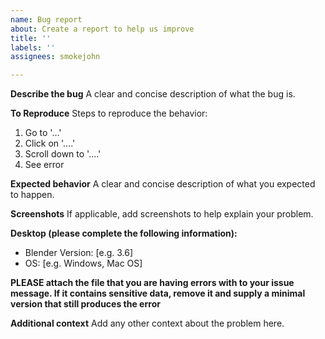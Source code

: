 ```yaml
---
name: Bug report
about: Create a report to help us improve
title: ''
labels: ''
assignees: smokejohn

---
```


**Describe the bug**
A clear and concise description of what the bug is.

**To Reproduce**
Steps to reproduce the behavior:
1. Go to '...'
2. Click on '....'
3. Scroll down to '....'
4. See error

**Expected behavior**
A clear and concise description of what you expected to happen.

**Screenshots**
If applicable, add screenshots to help explain your problem.

**Desktop (please complete the following information):**
 - Blender Version: [e.g. 3.6]
 - OS: [e.g. Windows, Mac OS]

**PLEASE attach the file that you are having errors with to your issue message. If it contains sensitive data, remove it and supply a minimal version that still produces the error**

**Additional context**
Add any other context about the problem here.
